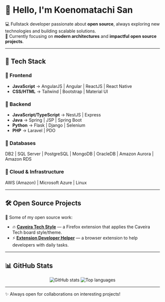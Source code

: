 # 👋 Hello, I'm Koenomatachi San

💻 Fullstack developer passionate about **open source**, always exploring new technologies and building scalable solutions.  
🔭 Currently focusing on **modern architectures** and **impactful open source projects**.

---

## 🚀 Tech Stack

### 🔹 Frontend
- **JavaScript** → AngularJS | Angular | ReactJS | React Native  
- **CSS/HTML** → Tailwind | Bootstrap | Material UI  

### 🔹 Backend
- **JavaScript/TypeScript** → NestJS | Express  
- **Java** → Spring | JSP | Spring Boot  
- **Python** → Flask | Django | Selenium  
- **PHP** → Laravel | PDO  

### 🔹 Databases
DB2 | SQL Server | PostgreSQL | MongoDB | OracleDB | Amazon Aurora | Amazon RDS

### 🔹 Cloud & Infrastructure
AWS (Amazon) | Microsoft Azure | Linux

---

## 🛠️ Open Source Projects

📌 Some of my open source work:

- 🔥 **[Caveira Tech Style](https://github.com/knmsn/caveiratech-plugin-theme-firefox)** — a Firefox extension that applies the Caveira Tech board style/theme.  
- ⚡ **[Extension Developer Helper](https://github.com/knmsn/extension-developer-helper)** — a browser extension to help developers with daily tasks.

---

## 📊 GitHub Stats

<p align="center">
  <img src="https://github-readme-stats.vercel.app/api?username=Koenomatachi-San&show_icons=true&theme=tokyonight" alt="GitHub stats" />
  <img src="https://github-readme-stats.vercel.app/api/top-langs/?username=Koenomatachi-San&layout=compact&theme=tokyonight" alt="Top languages" />
</p>

---

✨ Always open for collaborations on interesting projects!
